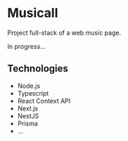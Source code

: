 # Musicall

Project full-stack of a web music page.

In progress...

## Technologies
- Node.js
- Typescript
- React Context API
- Next.js
- NestJS
- Prisma
- ...
